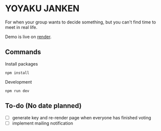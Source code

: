 # YOYAKU JANKEN
For when your group wants to decide something, but you can't find time to meet in real life.

Demo is live on [render](https://yoyaku-janken.onrender.com).

## Commands
Install packages
```
npm install
```
Development
```
npm run dev
```

## To-do (No date planned)
- [ ] generate key and re-render page when everyone has finished voting
- [ ] implement mailing notification
